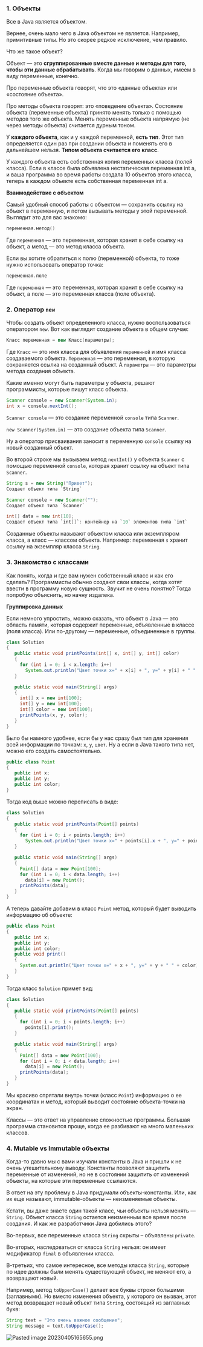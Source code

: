 ### 1. Объекты 

Все в Java является объектом.

Вернее, очень мало чего в Java объектом не является. Например, примитивные типы. Но это скорее редкое исключение, чем правило.

Что же такое объект?

Объект — это **сгруппированные вместе данные и методы для того, чтобы эти данные обрабатывать**. Когда мы говорим о данных, имеем в виду переменные, конечно.

Про переменные объекта говорят, что это «данные объекта» или «состояние объекта».

Про методы объекта говорят: это «поведение объекта». Состояние объекта (переменные объекта) принято менять только с помощью методов того же объекта. Менять переменные объекта напрямую (не через методы объекта) считается дурным тоном.

У **каждого объекта**, как и у каждой переменной, **есть тип**. Этот тип определяется один раз при создании объекта и поменять его в дальнейшем нельзя. **Типом объекта считается его класс**.

У каждого объекта есть собственная копия переменных класса (полей класса). Если в классе была объявлена нестатическая переменная int a, и ваша программа во время работы создала 10 объектов этого класса, теперь в каждом объекте есть собственная переменная int a.

**Взаимодействие с объектом**

Самый удобный способ работы с объектом — сохранить ссылку на объект в переменную, и потом вызывать методы у этой переменной. Выглядит это для вас знакомо:

```java
переменная.метод()
```
Где `переменная` — это переменная, которая хранит в себе ссылку на объект, а метод — это метод класса объекта.

Если вы хотите обратиться к полю (переменной) объекта, то тоже нужно использовать оператор точка:

```java
переменная.поле
```

Где `переменная` — это переменная, которая хранит в себе ссылку на объект, а поле — это переменная класса (поле объекта).

### 2. Оператор `new` 

Чтобы создать объект определенного класса, нужно воспользоваться оператором `new`. Вот как выглядит создание объекта в общем случае:

```java
Класс переменная = new Класс(параметры);
```

Где `Класс` — это имя класса для объявления `переменной` и имя класса создаваемого объекта. `Переменная` — это переменная, в которую сохраняется ссылка на созданный объект. А `параметры` — это параметры метода создания объекта.

Какие именно могут быть параметры у объекта, решают программисты, которые пишут класс объекта.

```java
Scanner console = new Scanner(System.in);
int x = console.nextInt();
```
`Scanner console` — это создание переменной `console` типа `Scanner`. 

`new Scanner(System.in)` — это создание объекта типа `Scanner`. 

Ну а оператор присваивания заносит в переменную `console` ссылку на новый созданный объект.

Во второй строке мы вызываем метод `nextInt()` у объекта `Scanner` с помощью переменной `console`, которая хранит ссылку на объект типа `Scanner`.

```java
String s = new String("Привет");
Создает объект типа `String`

Scanner console = new Scanner("");
Создает объект типа `Scanner`

int[] data = new int[10];
Создает объект типа `int[]`: контейнер на `10` элементов типа `int`
```

Созданные объекты называют объектом класса или экземпляром класса, а класс — классом объекта. Например: переменная `s` хранит ссылку на экземпляр класса `String`.

### 3. Знакомство с классами 

Как понять, когда и где вам нужен собственный класс и как его сделать?
Программисты обычно создают свои классы, когда хотят ввести в программу новую сущность. Звучит не очень понятно? Тогда попробую объяснить, но начну издалека.


**Группировка данных**

Если немного упростить, можно сказать, что объект в Java — это область памяти, которая содержит переменные, объявленные в классе (поля класса). Или по-другому — переменные, объединенные в группы.

```java
class Solution
{
   public static void printPoints(int[] x, int[] y, int[] color)
   {
     for (int i = 0; i < x.length; i++)
       System.out.println("Цвет точки x=" + x[i] + ", y=" + y[i] + " " + color[i]);
   }

   public static void main(String[] args)
   {
     int[] x = new int[100];
     int[] y = new int[100];
     int[] color = new int[100];
     printPoints(x, y, color);
   }
}
```

Было бы намного удобнее, если бы у нас сразу был тип для хранения всей информации по точкам: `x`, `y`, `цвет`. Ну а если в Java такого типа нет, можно его создать самостоятельно.

```java
public class Point
{
   public int x;
   public int y;
   public int color;
}
```

Тогда код выше можно переписать в виде:

```java
class Solution
{
   public static void printPoints(Point[] points)
   {
     for (int i = 0; i < points.length; i++)
       System.out.println("Цвет точки x=" + points[i].x + ", y=" + points[i].y + " " + points[i].color);
   }

   public static void main(String[] args)
   {
     Point[] data = new Point[100];
     for (int i = 0; i < data.length; i++)
       data[i] = new Point();
     printPoints(data);
   }
}
```

А теперь давайте добавим в класс `Point` метод, который будет выводить информацию об объекте:

```java
public class Point
{
   public int x;
   public int y;
   public int color;
   public void print()
   {
     System.out.println("Цвет точки x=" + x + ", y=" + y + " " + color);
   }
}
```

Тогда класс `Solution` примет вид:

```java
class Solution
{
   public static void printPoints(Point[] points)
   {
     for (int i = 0; i < points.length; i++)
       points[i].print();
   }

   public static void main(String[] args)
   {
     Point[] data = new Point[100];
     for (int i = 0; i < data.length; i++)
       data[i] = new Point();
     printPoints(data);
   }
}
```

Мы красиво спрятали внутрь точки (класс `Point`) информацию о ее координатах и метод, который выводит состояние объекта-точки на экран.

Классы — это ответ на управление сложностью программы. Большая программа становится проще, когда ее разбивают на много маленьких классов.

### 4. Mutable vs Immutable объекты 

Когда-то давно мы с вами изучали константы в Java и пришли к не очень утешительному выводу. Константы позволяют защитить переменные от изменений, но не в состоянии защитить от изменений объекты, на которые эти переменные ссылаются.

В ответ на эту проблему в Java придумали объекты-константы. Или, как их еще называют, immutable-объекты — неизменяемые объекты.

Кстати, вы даже знаете один такой класс, чьи объекты нельзя менять — `String`. Объект класса `String` остается неизменным все время после создания. И как же разработчики Java добились этого?

Во-первых, все переменные класса `String` скрыты – объявлены `private`.

Во-вторых, наследоваться от класса `String` нельзя: он имеет модификатор `final` в объявлении класса.

В-третьих, что самое интересное, все методы класса `String`, которые по идее должны были менять существующий объект, не меняют его, а возвращают новый.

Например, метод `toUpperCase()` делает все буквы строки большими (заглавными). Но вместо изменения объекта, у которого он вызван, этот метод возвращает новый объект типа `String`, состоящий из заглавных букв:

```java
String text = "Это очень важное сообщение";
String message = text.toUpperCase();
```

![Pasted image 20230405165655.png](..%2F..%2F..%2F..%2FAppData%2FLocal%2FTemp%2FPasted%20image%2020230405165655.png)